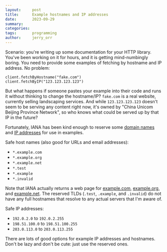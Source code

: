 ```yaml
---
layout:     post
title:      Example hostnames and IP addresses
date:       2023-09-29
summary:    
categories:
tags:       programming
author:     jerry_orr
---
```


Scenario: you're writing up some documentation for your HTTP library. You've been working on it for hours, and it is getting mind-numbingly boring. You need to provide some examples of fetching by hostname and IP address. No problem:

```
client.fetchByHostname("fake.com")
client.fetchByIP("123.123.123.123")
```

But what happens if someone pastes your example into their code and runs it without thinking to change the hostname/IP? `fake.com` is a real website, currently selling landscaping services. And while `123.123.123.123` doesn't seem to be serving any content right now, it's owned by "China Unicom Beijing Province Network", so who knows what could be served up by that IP in the future?

Fortunately, IANA has been kind enough to reserve some [domain names](https://www.rfc-editor.org/rfc/rfc2606.html) and [IP addresses](https://www.rfc-editor.org/rfc/rfc5737.html) for use in examples.

Safe host names (also good for URLs and email addresses):
 * `*.example.com`
 * `*.example.org`
 * `*.example.net`
 * `*.test`
 * `*.example`
 * `*.invalid`

Note that IANA actually returns a web page for [example.com](http://example.com), [example.org](http://example.org), and [example.net](http://example.net). The reserved TLDs (`.test`, `.example`, and `.invalid`) do not have any full hostnames that resolve to any actual servers that I'm aware of.

Safe IP addresses:
 * `192.0.2.0` to `192.0.2.255`
 * `198.51.100.0` to `198.51.100.255`
 * `203.0.113.0` to `203.0.113.255`

There are lots of good options for example IP addresses and hostnames. Don't be lazy and don't be cute: just use the reserved ones.
